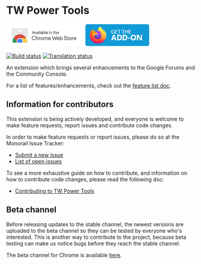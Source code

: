 # TW Power Tools
[![Available in the Chrome Web Store](docs/resources/ChromeWebStore_Badge_v2_206x58.png)][chrome-download] [![Get the add-on for Firefox](docs/resources/get-the-addon-178x60px.dad84b42.png)][firefox-download]

[![Build status](https://zuul.corp.avm99963.com/api/tenant/gerrit/badge?project=infinitegforums&pipeline=nightly-build)](https://zuul.corp.avm99963.com/t/gerrit/buildsets?project=infinitegforums&pipeline=nightly-build) [![Translation status](https://i18n.avm99963.com/widgets/tw-power-tools/-/svg-badge.svg)](https://i18n.avm99963.com/engage/tw-power-tools/)

An extension which brings several enhancements to the Google Forums and the
Community Console.

For a list of features/enhancements, check out the
[feature list doc](docs/features.md).

## Information for contributors
This extension is being actively developed, and everyone is welcome to make
feature requests, report issues and contribute code changes.

In order to make feature requests or report issues, please do so at the Monorail
Issue Tracker:

- [Submit a new issue](https://bugs.avm99963.com/p/twpowertools/issues/entry)
- [List of open issues](https://bugs.avm99963.com/p/twpowertools/issues/list)

To see a more exhaustive guide on how to contribute, and information on how to
contribute code changes, please read the following doc: <!--It also includes
links to resources which explain learn how the extension is built, how you can
extend it, and how it can be built:-->

- [Contributing to TW Power Tools](docs/contributing.md)

## Beta channel
Before releasing updates to the stable channel, the newest versions are uploaded
to the beta channel so they can be tested by everyone who's interested. This is
another way to contribute to the project, because beta testing can make us
notice bugs before they reach the stable channel.

The beta channel for Chrome is available
[here](https://chrome.google.com/webstore/detail/infinite-scroll-in-tw-bet/memmklnkkhifmflmidnflfcdepamljef).

[chrome-download]: https://chrome.google.com/webstore/detail/infinite-scroll-in-tw/hpgakoecmgibigdbnljgecablpipbajb
[firefox-download]: https://addons.mozilla.org/addon/tw-power-tools/
